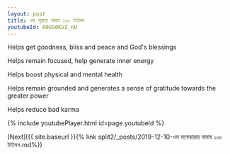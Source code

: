 ```yaml
---
layout: post
title: ওম সূরায়ে নামায ১০৮ টাইমস
youtubeId: A0GS0KVZ_nU
---
```

 
 
Helps get goodness, bliss and peace and God's blessings
 
Helps remain focused, help generate inner energy 
 
Helps boost physical and mental health 
 
Helps remain grounded and generates a sense of gratitude towards the greater power 
 
Helps reduce bad karma
 
 
 
 


{% include youtubePlayer.html id=page.youtubeId %}
 
[Next]({{ site.baseurl }}{% link  split2/_posts/2019-12-10-ওম মনোহারায় নামায ১০৮ টাইমস.md%})
 
